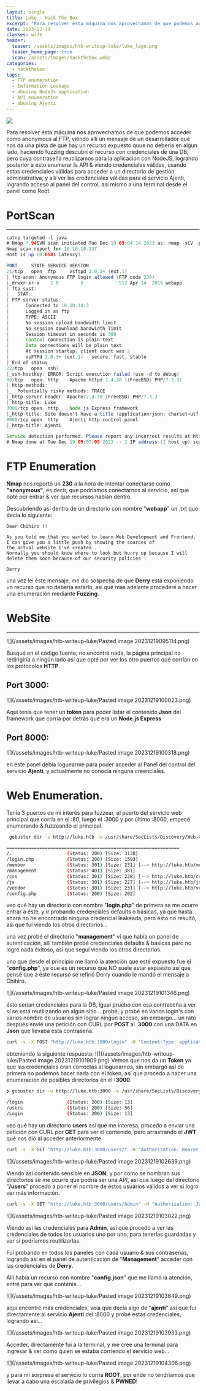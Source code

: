 ```yaml
---
layout: single
title: Luke - Hack The Box
excerpt: "Para resolver ésta máquina nos aprovechamos de que podemos acceder como anonymous al FTP, viendo allí un mensaje de un desarrollador qué nos da una pista de que hay un recurso expuesto quue no debería en algun lado, haciendo fuzzing descubrí el recurso con credenciales de una DB, pero cuya contraseña reutilizamos para la aplicacion con NodeJS, logrando posterior a ésto enumerar la API & viendo credenciales válidas, usando estas credenciales válidas para acceder a un directorio de gestión administrativa, y allí ver las credenciales válidas para el servicio Ajenti, logrando acceso al panel del control, así mismo a una terminal desde el panel como Root."
date: 2023-12-19
classes: wide
header:
  teaser: /assets/images/htb-writeup-luke/luke_logo.png
  teaser_home_page: true
  icon: /assets/images/hackthebox.webp
categories:
  - hackthebox
tags:
  - FTP enumeration
  - Information Leakage
  - abusing NodeJs application
  - API enumeration
  - abusing Ajenti
---
```

![](/assets/images/htb-writeup-luke/luke_logo.png)

Para resolver ésta máquina nos aprovechamos de que podemos acceder como anonymous al FTP, viendo allí un mensaje de un desarrollador qué nos da una pista de que hay un recurso expuesto quue no debería en algun lado, haciendo fuzzing descubrí el recurso con credenciales de una DB, pero cuya contraseña reutilizamos para la aplicacion con NodeJS, logrando posterior a ésto enumerar la API & viendo credenciales válidas, usando estas credenciales válidas para acceder a un directorio de gestión administrativa, y allí ver las credenciales válidas para el servicio Ajenti, logrando acceso al panel del control, así mismo a una terminal desde el panel como Root.
# PortScan
___

```java
catnp targeted -l java
# Nmap 7.94SVN scan initiated Tue Dec 19 09:04:14 2023 as: nmap -sCV -p21,22,80,3000,8000 -oN targeted 10.10.10.137
Nmap scan report for 10.10.10.137
Host is up (0.058s latency).

PORT     STATE SERVICE VERSION
21/tcp   open  ftp     vsftpd 3.0.3+ (ext.1)
| ftp-anon: Anonymous FTP login allowed (FTP code 230)
|_drwxr-xr-x    2 0        0             512 Apr 14  2019 webapp
| ftp-syst: 
|   STAT: 
| FTP server status:
|      Connected to 10.10.14.3
|      Logged in as ftp
|      TYPE: ASCII
|      No session upload bandwidth limit
|      No session download bandwidth limit
|      Session timeout in seconds is 300
|      Control connection is plain text
|      Data connections will be plain text
|      At session startup, client count was 2
|      vsFTPd 3.0.3+ (ext.1) - secure, fast, stable
|_End of status
22/tcp   open  ssh?
|_ssh-hostkey: ERROR: Script execution failed (use -d to debug)
80/tcp   open  http    Apache httpd 2.4.38 ((FreeBSD) PHP/7.3.3)
| http-methods: 
|_  Potentially risky methods: TRACE
|_http-server-header: Apache/2.4.38 (FreeBSD) PHP/7.3.3
|_http-title: Luke
3000/tcp open  http    Node.js Express framework
|_http-title: Site doesn't have a title (application/json; charset=utf-8).
8000/tcp open  http    Ajenti http control panel
|_http-title: Ajenti

Service detection performed. Please report any incorrect results at https://nmap.org/submit/ .
# Nmap done at Tue Dec 19 09:07:09 2023 -- 1 IP address (1 host up) scanned in 175.67 seconds
```


# FTP Enumeration

**Nmap** nos reportó un **230** a la hora de intentar conectarse como **"anonymous"**, es decir, que podríamos conectarnos al servicio, así que opté por entrar & ver qué recursos habían dentro.

Descubriendo así dentro de un directorio con nombre "**webapp**" un .txt que decía lo siguiente:
```
Dear Chihiro !!

As you told me that you wanted to learn Web Development and Frontend, I can give you a little push by showing the sources of 
the actual website I've created .
Normally you should know where to look but hurry up because I will delete them soon because of our security policies ! 

Derry  
```

una vez leí éste mensaje, me dio sospecha de que **Derry** está exponiendo un recurso que no debería estarlo, así qué mas adelante procederé a hacer una enumeración mediante **Fuzzing**.

# WebSite
___
![](/assets/images/htb-writeup-luke/Pasted image 20231219095114.png)

Busqué en el código fuente, no encontré nada, la página principal no redirigiría a ningún lado así que opté por ver los otro puertos qué corrían en los protocolos **HTTP**.



## Port 3000:
![](/assets/images/htb-writeup-luke/Pasted image 20231219100023.png)

Aquí tenía que tener un **token** para poder listar el contenido **Json** del framework que corría por detrás que era un **Node.js Express**


## Port 8000:
![](/assets/images/htb-writeup-luke/Pasted image 20231219100318.png)

en éste panel debía loguearme para poder acceder al Panel del control del servicio **Ajenti**, y actualmente no conocía ninguna creenciales.

# Web Enumeration.

Tenía 3 puertos de mi interés para fuzzear, el puerto del servicio web principal que corría en el :80, luego el :3000 y por último :8000, empecé enumerando & fuzzeando el principal.

```bash
 gobuster dir -u http://luke.htb -w /usr/share/SecLists/Discovery/Web-Content/directory-list-2.3-medium.txt -t 20 -x php, js, bak, php.bak

===============================================================
/.                    (Status: 200) [Size: 3138]
/login.php            (Status: 200) [Size: 1593]
/member               (Status: 301) [Size: 231] [--> http://luke.htb/member/]
/management           (Status: 401) [Size: 381]
/css                  (Status: 301) [Size: 228] [--> http://luke.htb/css/]
/js                   (Status: 301) [Size: 227] [--> http://luke.htb/js/]
/vendor               (Status: 301) [Size: 231] [--> http://luke.htb/vendor/]
/config.php           (Status: 200) [Size: 202]
```

veo qué hay un directorio con nombre "**login.php**" de primera se me ocurre entrar a éste, y ir probando credenciales defaults o básicas, ya que hasta ahora no he encontrado ninguna credencial leakeada, pero ésto no resultó, así que fuí viendo los otros directorios...

una vez probé el directorio "**management**" ví que había un panel de autenticación, allí también probé credenciales defaults & básicas pero no logré nada éxitoso, así que seguí viendo los otros directorios.

uno que desde el principio me llamó la atención que esté expuesto fue el "**config.php**", ya que es un recurso que NO suele estar expuesto así que pensé que a éste recurso se refirió Derry cuando le mandó el mensaje a Chihiro.

![](/assets/images/htb-writeup-luke/Pasted image 20231219101346.png)

ésto serían credenciales para la DB, igual pruebo con esa contraseña a ver sí se está reutilizando en algún sitio... probé, y probé en varios login's con varios nombre de usuarios sin lograr ningún acceso, sin embargo... un rato después envié una petición con CURL por **POST** al :**3000** con una DATA en **Json** que llevaba esta contraseña.
```bash
curl -s -X POST "http://luke.htb:3000/login" -H 'Content-Type: application/json' -d '{"username": "admin", "password": "Zk6heYCyv6ZE9Xcg" }'
```

obteniendo la siguiente respuesta:
![](/assets/images/htb-writeup-luke/Pasted image 20231219101909.png)
Vemos que nos da un **Token** ya que las credenciales eran correctas al loguearnos, sin embargo así de primera no podemos hacer nada con el token, así que procedo a hacer una enumeración de posibles directorios en el **:3000**.

```bash
❯ gobuster dir -u http://luke.htb:3000 -w /usr/share/SecLists/Discovery/Web-Content/directory-list-2.3-medium.txt -t 20

/login                (Status: 200) [Size: 13]
/users                (Status: 200) [Size: 56]
/Login                (Status: 200) [Size: 13]

```

veo qué hay un directorio **users** así que me interesa, procedo a enviar una petición con CURL por **GET** para ver el contenido, pero arrastrando el **JWT** qué nos dió al acceder anteriormente.

```bash
curl -s -X GET "http://luke.htb:3000/users/" -H "Authorization: Bearer JWT_HERE"
```

![](/assets/images/htb-writeup-luke/Pasted image 20231219102639.png)

Viendo así contenido sensible en **JSON**, y por como se nombran sus directorios se me ocurre que podría ser una API, así que luego del directorio "**/users**" procedo a poner el nombre de éstos usuarios válidos a ver si logro ver más información.

```bash
curl -s -X GET "http://luke.htb:3000/users/Admin" -H "Authorization: JWT_HERE"
```

![](/assets/images/htb-writeup-luke/Pasted image 20231219103022.png)

Viendo así las credenciales para **Admin**, así que procedo a ver las credenciales de todos los usuarios uno por uno, para tenerlas guardadas y ver sí podríamos reutilizarlas.

Fuí probando en todos los paneles con cada usuario & sus contraseñas, logrando así en el panel de autenticación de "**Management**" acceder con las credenciales de **Derry**.

Allí había un recurso con nombre "**config.json**" que me llamó la atención, entré para ver que contenía...

![](/assets/images/htb-writeup-luke/Pasted image 20231219103649.png)

aquí encontré más credenciales, veía que decía algo de "**ajenti**" así que fuí directamente al servicio **Ajenti** del :8000 y probé estas credenciales, logrando así...

![](/assets/images/htb-writeup-luke/Pasted image 20231219103933.png)

Acceder, directamente fuí a la terminal, y me cree una terminal para ingresar & ver como quien se estaba corriendo el servicio web... 

![](/assets/images/htb-writeup-luke/Pasted image 20231219104306.png)

y para mi sorpresa el servicio lo corría **ROOT**, por ende no tendríamos que llevar a cabo una escalada de privilegios & **PWNED**!

